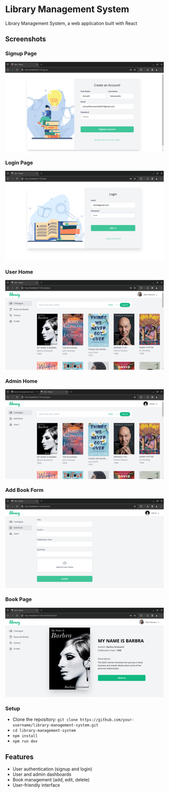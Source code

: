 # Library Management System
Library Management System, a web application built with React

## Screenshots

### Signup Page
![Signup Page](/screenshots/signup_page.png)

### Login Page
![Login Page](/screenshots/login_page.png)

### User Home
![User Home](/screenshots/user_home.png)

### Admin Home
![Admin Home](/screenshots/admin_home.png)

### Add Book Form
![Add Book Form](/screenshots/add_book_form.png)

### Book Page
![Book Page](/screenshots/book_page.png)

### Setup
- Clone the repository: `git clone https://github.com/your-username/library-management-system.git`
- `cd library-management-system`
- `npm install`
- `npm run dev`


## Features

- User authentication (signup and login)
- User and admin dashboards
- Book management (add, edit, delete)
- User-friendly interface



